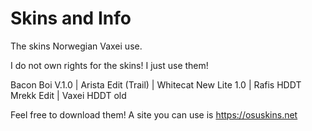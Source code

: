 # Skins and Info
The skins Norwegian Vaxei use. 

I do not own rights for the skins! I just use them!

Bacon Boi V.1.0 |
Arista Edit (Trail) |
Whitecat New Lite 1.0 |
Rafis HDDT Mrekk Edit |
Vaxei HDDT old

Feel free to download them! A site you can use is https://osuskins.net
